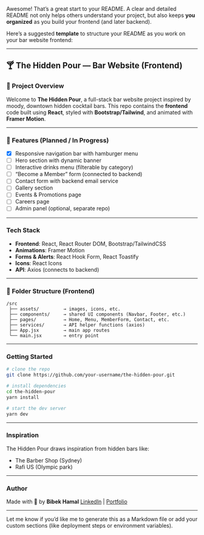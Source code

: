 Awesome! That’s a great start to your README. A clear and detailed README not only helps others understand your project, but also keeps **you organized** as you build your frontend (and later backend).

Here’s a suggested **template** to structure your README as you work on your bar website frontend:

---

## 🍸 The Hidden Pour — Bar Website (Frontend)

### 📍 Project Overview

Welcome to **The Hidden Pour**, a full-stack bar website project inspired by moody, downtown hidden cocktail bars.
This repo contains the **frontend** code built using **React**, styled with **Bootstrap/Tailwind**, and animated with **Framer Motion**.

---

### 🎯 Features (Planned / In Progress)

* [x] Responsive navigation bar with hamburger menu
* [ ] Hero section with dynamic banner
* [ ] Interactive drinks menu (filterable by category)
* [ ] “Become a Member” form (connected to backend)
* [ ] Contact form with backend email service
* [ ] Gallery section
* [ ] Events & Promotions page
* [ ] Careers page
* [ ] Admin panel (optional, separate repo)

---

### Tech Stack

* **Frontend**: React, React Router DOM, Bootstrap/TailwindCSS
* **Animations**: Framer Motion
* **Forms & Alerts**: React Hook Form, React Toastify
* **Icons**: React Icons
* **API**: Axios (connects to backend)

---

### 📁 Folder Structure (Frontend)

```
/src
 ├── assets/         → images, icons, etc.
 ├── components/     → shared UI components (Navbar, Footer, etc.)
 ├── pages/          → Home, Menu, MemberForm, Contact, etc.
 ├── services/       → API helper functions (axios)
 ├── App.jsx         → main app routes
 └── main.jsx        → entry point
```

---

### Getting Started

```bash
# clone the repo
git clone https://github.com/your-username/the-hidden-pour.git

# install dependencies
cd the-hidden-pour
yarn install

# start the dev server
yarn dev
```

---

### Inspiration

The Hidden Pour draws inspiration from hidden bars like:

* The Barber Shop (Sydney)
* Rafi US (Olympic park)


---

### Author

Made with 🍹 by **Bibek Hamal**
[LinkedIn](#) | [Portfolio](#)

---

Let me know if you’d like me to generate this as a Markdown file or add your custom sections (like deployment steps or environment variables).
